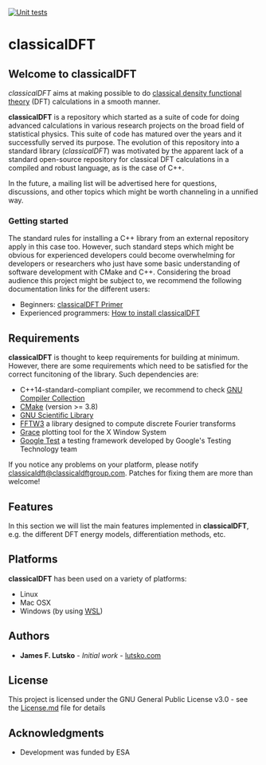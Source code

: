 [![Unit tests](https://github.com/jimlutsko/classicalDFT/workflows/Unit%20tests/badge.svg)](https://github.com/jimlutsko/classicalDFT/actions?query=workflow%3A%22Unit%20tests%22)

# classicalDFT

## Welcome to classicalDFT

*classicalDFT* aims at making possible to do 
[classical density functional theory](https://en.wikipedia.org/wiki/Density_functional_theory#Classical_Density_Functional_Theory) 
(DFT) calculations in a smooth manner.

**classicalDFT** is a repository which started as a suite of code for doing advanced calculations in various research 
projects on the broad field of statistical physics. This suite of code has matured over the years and it successfully 
served its purpose. The evolution of this repository into a standard library (*classicalDFT*) was motivated by the 
apparent lack of a standard open-source repository for classical DFT calculations in a compiled and robust language, 
as is the case of C++.

In the future, a mailing list will be advertised here for questions, discussions, and other topics which might be worth 
channeling in a unnified way.

### Getting started

The standard rules for installing a C++ library from an external repository apply in this case too. However, such 
standard steps which might be obvious for experienced developers could become overwhelming for developers or researchers 
who just have some basic understanding of software development with CMake and C++. Considering the broad audience this project might be subject to, we recommend the following documentation links for the different users:

* Beginners: [classicalDFT Primer](README.md)
* Experienced programmers: [How to install classicalDFT](documentation/installation/README.md)

## Requirements

**classicalDFT** is thought to keep requirements for building at minimum. However, there are some requirements which 
need to be satisfied for the correct funcitoning of the library. Such dependencies are:

* C++14-standard-compliant compiler, we recommend to check [GNU Compiler Collection](https://gcc.gnu.org/) 
* [CMake](https://cmake.org/download/) (version >= 3.8)
* [GNU Scientific Library](https://www.gnu.org/software/gsl/)
* [FFTW3](http://www.fftw.org/) a library designed to compute discrete Fourier transforms
* [Grace](http://plasma-gate.weizmann.ac.il/Grace/) plotting tool for the X Window System
* [Google Test](https://github.com/google/googletest) a testing framework developed by Google's Testing Technology team

If you notice any problems on your platform, please notify [classicaldft@classicaldftgroup.com](). Patches for fixing 
them are more than welcome!

## Features

In this section we will list the main features implemented in **classicalDFT**, e.g. the different DFT energy models, 
differentiation methods, etc.

## Platforms

**classicalDFT** has been used on a variety of platforms:

- Linux
- Mac OSX
- Windows (by using [WSL](https://en.wikipedia.org/wiki/Windows_Subsystem_for_Linux))

## Authors

* **James F. Lutsko** - *Initial work* - [lutsko.com](http://lutsko.com)

## License

This project is licensed under the GNU General Public License v3.0 - see the [License.md](License.md) file for details

## Acknowledgments

* Development was funded by ESA
